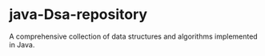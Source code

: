 # java-Dsa-repository
A comprehensive collection of data structures and algorithms implemented in Java.
